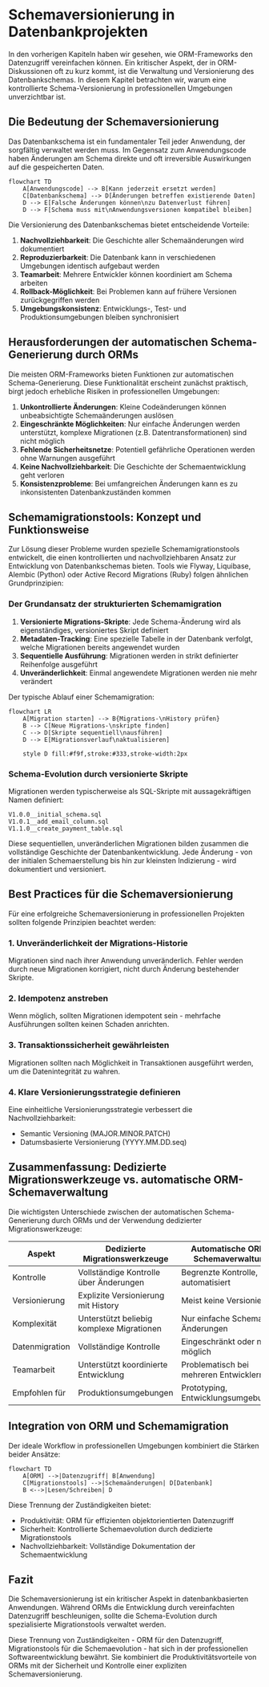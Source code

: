 # Schemaversionierung in Datenbankprojekten

In den vorherigen Kapiteln haben wir gesehen, wie ORM-Frameworks den Datenzugriff vereinfachen können. Ein kritischer Aspekt, der in ORM-Diskussionen oft zu kurz kommt, ist die Verwaltung und Versionierung des Datenbankschemas. In diesem Kapitel betrachten wir, warum eine kontrollierte Schema-Versionierung in professionellen Umgebungen unverzichtbar ist.

## Die Bedeutung der Schemaversionierung

Das Datenbankschema ist ein fundamentaler Teil jeder Anwendung, der sorgfältig verwaltet werden muss. Im Gegensatz zum Anwendungscode haben Änderungen am Schema direkte und oft irreversible Auswirkungen auf die gespeicherten Daten.

```mermaid
flowchart TD
    A[Anwendungscode] --> B[Kann jederzeit ersetzt werden]
    C[Datenbankschema] --> D[Änderungen betreffen existierende Daten]
    D --> E[Falsche Änderungen können\nzu Datenverlust führen]
    D --> F[Schema muss mit\nAnwendungsversionen kompatibel bleiben]
```

Die Versionierung des Datenbankschemas bietet entscheidende Vorteile:

1. **Nachvollziehbarkeit**: Die Geschichte aller Schemaänderungen wird dokumentiert
2. **Reproduzierbarkeit**: Die Datenbank kann in verschiedenen Umgebungen identisch aufgebaut werden
3. **Teamarbeit**: Mehrere Entwickler können koordiniert am Schema arbeiten
4. **Rollback-Möglichkeit**: Bei Problemen kann auf frühere Versionen zurückgegriffen werden
5. **Umgebungskonsistenz**: Entwicklungs-, Test- und Produktionsumgebungen bleiben synchronisiert

## Herausforderungen der automatischen Schema-Generierung durch ORMs

Die meisten ORM-Frameworks bieten Funktionen zur automatischen Schema-Generierung. Diese Funktionalität erscheint zunächst praktisch, birgt jedoch erhebliche Risiken in professionellen Umgebungen:

1. **Unkontrollierte Änderungen**: Kleine Codeänderungen können unbeabsichtigte Schemaänderungen auslösen
2. **Eingeschränkte Möglichkeiten**: Nur einfache Änderungen werden unterstützt, komplexe Migrationen (z.B. Datentransformationen) sind nicht möglich
3. **Fehlende Sicherheitsnetze**: Potentiell gefährliche Operationen werden ohne Warnungen ausgeführt
4. **Keine Nachvollziehbarkeit**: Die Geschichte der Schemaentwicklung geht verloren
5. **Konsistenzprobleme**: Bei umfangreichen Änderungen kann es zu inkonsistenten Datenbankzuständen kommen

## Schemamigrationstools: Konzept und Funktionsweise

Zur Lösung dieser Probleme wurden spezielle Schemamigrationstools entwickelt, die einen kontrollierten und nachvollziehbaren Ansatz zur Entwicklung von Datenbankschemas bieten. Tools wie Flyway, Liquibase, Alembic (Python) oder Active Record Migrations (Ruby) folgen ähnlichen Grundprinzipien:

### Der Grundansatz der strukturierten Schemamigration

1. **Versionierte Migrations-Skripte**: Jede Schema-Änderung wird als eigenständiges, versioniertes Skript definiert
2. **Metadaten-Tracking**: Eine spezielle Tabelle in der Datenbank verfolgt, welche Migrationen bereits angewendet wurden
3. **Sequentielle Ausführung**: Migrationen werden in strikt definierter Reihenfolge ausgeführt
4. **Unveränderlichkeit**: Einmal angewendete Migrationen werden nie mehr verändert

Der typische Ablauf einer Schemamigration:

```mermaid
flowchart LR
    A[Migration starten] --> B{Migrations-\nHistory prüfen}
    B --> C[Neue Migrations-\nskripte finden]
    C --> D[Skripte sequentiell\nausführen]
    D --> E[Migrationsverlauf\naktualisieren]
    
    style D fill:#f9f,stroke:#333,stroke-width:2px
```

### Schema-Evolution durch versionierte Skripte

Migrationen werden typischerweise als SQL-Skripte mit aussagekräftigen Namen definiert:

```
V1.0.0__initial_schema.sql
V1.0.1__add_email_column.sql
V1.1.0__create_payment_table.sql
```

Diese sequentiellen, unveränderlichen Migrationen bilden zusammen die vollständige Geschichte der Datenbankentwicklung. Jede Änderung - von der initialen Schemaerstellung bis hin zur kleinsten Indizierung - wird dokumentiert und versioniert.

## Best Practices für die Schemaversionierung

Für eine erfolgreiche Schemaversionierung in professionellen Projekten sollten folgende Prinzipien beachtet werden:

### 1. Unveränderlichkeit der Migrations-Historie

Migrationen sind nach ihrer Anwendung unveränderlich. Fehler werden durch neue Migrationen korrigiert, nicht durch Änderung bestehender Skripte.

### 2. Idempotenz anstreben

Wenn möglich, sollten Migrationen idempotent sein - mehrfache Ausführungen sollten keinen Schaden anrichten.

### 3. Transaktionssicherheit gewährleisten

Migrationen sollten nach Möglichkeit in Transaktionen ausgeführt werden, um die Datenintegrität zu wahren.

### 4. Klare Versionierungsstrategie definieren

Eine einheitliche Versionierungsstrategie verbessert die Nachvollziehbarkeit:
- Semantic Versioning (MAJOR.MINOR.PATCH)
- Datumsbasierte Versionierung (YYYY.MM.DD.seq)

## Zusammenfassung: Dedizierte Migrationswerkzeuge vs. automatische ORM-Schemaverwaltung

Die wichtigsten Unterschiede zwischen der automatischen Schema-Generierung durch ORMs und der Verwendung dedizierter Migrationswerkzeuge:

| Aspekt | Dedizierte Migrationswerkzeuge | Automatische ORM-Schemaverwaltung |
|--------|--------------------------------|-----------------------------------|
| Kontrolle | Vollständige Kontrolle über Änderungen | Begrenzte Kontrolle, automatisiert |
| Versionierung | Explizite Versionierung mit History | Meist keine Versionierung |
| Komplexität | Unterstützt beliebig komplexe Migrationen | Nur einfache Schema-Änderungen |
| Datenmigration | Vollständige Kontrolle | Eingeschränkt oder nicht möglich |
| Teamarbeit | Unterstützt koordinierte Entwicklung | Problematisch bei mehreren Entwicklern |
| Empfohlen für | Produktionsumgebungen | Prototyping, Entwicklungsumgebungen |

## Integration von ORM und Schemamigration

Der ideale Workflow in professionellen Umgebungen kombiniert die Stärken beider Ansätze:

```mermaid
flowchart TD
    A[ORM] -->|Datenzugriff| B[Anwendung]
    C[Migrationstools] -->|Schemaänderungen| D[Datenbank]
    B <-->|Lesen/Schreiben| D
```

Diese Trennung der Zuständigkeiten bietet:
- Produktivität: ORM für effizienten objektorientierten Datenzugriff
- Sicherheit: Kontrollierte Schemaevolution durch dedizierte Migrationstools
- Nachvollziehbarkeit: Vollständige Dokumentation der Schemaentwicklung

## Fazit

Die Schemaversionierung ist ein kritischer Aspekt in datenbankbasierten Anwendungen. Während ORMs die Entwicklung durch vereinfachten Datenzugriff beschleunigen, sollte die Schema-Evolution durch spezialisierte Migrationstools verwaltet werden.

Diese Trennung von Zuständigkeiten - ORM für den Datenzugriff, Migrationstools für die Schemaevolution - hat sich in der professionellen Softwareentwicklung bewährt. Sie kombiniert die Produktivitätsvorteile von ORMs mit der Sicherheit und Kontrolle einer expliziten Schemaversionierung.
